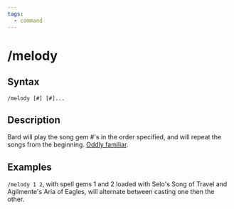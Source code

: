 ```yaml
---
tags:
  - command
---
```


# /melody

## Syntax

<!--cmd-syntax-start-->
```eqcommand
/melody [#] [#]...
```
<!--cmd-syntax-end-->

## Description

<!--cmd-desc-start-->
Bard will play the song gem #'s in the order specified, and will repeat the songs from the beginning. [Oddly familiar](../../mq2twist/cmd-twist.md).
<!--cmd-desc-end-->

## Examples

`/melody 1 2`, with spell gems 1 and 2 loaded with Selo's Song of Travel and Agilmente's Aria of Eagles, will alternate between casting one then the other.
